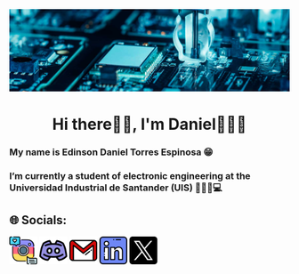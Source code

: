 <img src="Banner.jpg">

<h1 align="center">Hi there👋🏻, I'm Daniel🙋🏻‍♂️</h1>
<h3 align="Left">My name is Edinson Daniel Torres Espinosa 😁 </h3>
<h3 align="Left">I’m currently a student of electronic engineering at the Universidad Industrial de Santander (UIS) 👨🏻‍🎓💻 </h2>

## 🌐 Socials:
<a target="_blank" href="https://www.instagram.com/edanielito5/" style="display: inline-block;"><img src="GitHub/instagram.png" alt="Instagram" width="50" height="50" /></a>
<a target="_blank" href="https://discord.com/darkconqueso" style="display: inline-block;"><img src="GitHub/discord.png" alt="Discord" width="50" height="50" /></a>
<a href="danieltorres11007@gmail.com" target="_blank" style="display: inline-block;"><img src="GitHub/Gmail.png" alt="Gmail" width="50" height="50" /></a>
<a target="_blank" href="" style="display: inline-block;"><img src="GitHub/linkedin.png" alt="Linkedin" width="50" height="50" /></a>
<a target="_blank" href="" style="display: inline-block;"><img src="GitHub/twitter.png" alt="Twitter" width="50" height="50" /></a>

